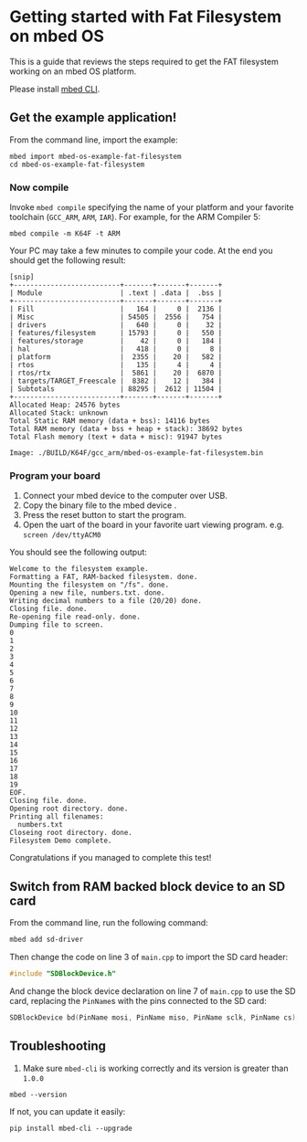 # Getting started with Fat Filesystem on mbed OS

This is a guide that reviews the steps required to get the FAT filesystem working on an mbed OS platform.

Please install [mbed CLI](https://github.com/ARMmbed/mbed-cli#installing-mbed-cli).

## Get the example application!

From the command line, import the example:

```
mbed import mbed-os-example-fat-filesystem
cd mbed-os-example-fat-filesystem
```

### Now compile

Invoke `mbed compile` specifying the name of your platform and your favorite toolchain (`GCC_ARM`, `ARM`, `IAR`). For example, for the ARM Compiler 5:

```
mbed compile -m K64F -t ARM
```

Your PC may take a few minutes to compile your code. At the end you should get the following result:

```
[snip]
+--------------------------+-------+-------+-------+
| Module                   | .text | .data |  .bss |
+--------------------------+-------+-------+-------+
| Fill                     |   164 |     0 |  2136 |
| Misc                     | 54505 |  2556 |   754 |
| drivers                  |   640 |     0 |    32 |
| features/filesystem      | 15793 |     0 |   550 |
| features/storage         |    42 |     0 |   184 |
| hal                      |   418 |     0 |     8 |
| platform                 |  2355 |    20 |   582 |
| rtos                     |   135 |     4 |     4 |
| rtos/rtx                 |  5861 |    20 |  6870 |
| targets/TARGET_Freescale |  8382 |    12 |   384 |
| Subtotals                | 88295 |  2612 | 11504 |
+--------------------------+-------+-------+-------+
Allocated Heap: 24576 bytes
Allocated Stack: unknown
Total Static RAM memory (data + bss): 14116 bytes
Total RAM memory (data + bss + heap + stack): 38692 bytes
Total Flash memory (text + data + misc): 91947 bytes

Image: ./BUILD/K64F/gcc_arm/mbed-os-example-fat-filesystem.bin
```

### Program your board

1. Connect your mbed device to the computer over USB.
1. Copy the binary file to the mbed device .
1. Press the reset button to start the program.
1. Open the uart of the board in your favorite uart viewing program. e.g. `screen /dev/ttyACM0`

You should see the following output:
```
Welcome to the filesystem example.
Formatting a FAT, RAM-backed filesystem. done.
Mounting the filesystem on "/fs". done.
Opening a new file, numbers.txt. done.
Writing decimal numbers to a file (20/20) done.
Closing file. done.
Re-opening file read-only. done.
Dumping file to screen.
0
1
2
3
4
5
6
7
8
9
10
11
12
13
14
15
16
17
18
19
EOF.
Closing file. done.
Opening root directory. done.
Printing all filenames:
  numbers.txt
Closeing root directory. done.
Filesystem Demo complete.

```

Congratulations if you managed to complete this test!

## Switch from RAM backed block device to an SD card

From the command line, run the following command:

```bash
mbed add sd-driver
```

Then change the code on line 3 of `main.cpp` to import the SD card header:
```C
#include "SDBlockDevice.h"
```

And change the block device declaration on line 7 of `main.cpp` to use the SD card, replacing the `PinName`s with the pins connected to the SD card:
```C
SDBlockDevice bd(PinName mosi, PinName miso, PinName sclk, PinName cs);
```


## Troubleshooting

1. Make sure `mbed-cli` is working correctly and its version is greater than `1.0.0`

 ```
 mbed --version
 ```

 If not, you can update it easily:

 ```
 pip install mbed-cli --upgrade
 ```
